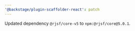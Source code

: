 ```yaml
---
'@backstage/plugin-scaffolder-react': patch
---
```


Updated dependency `@rjsf/core-v5` to `npm:@rjsf/core@5.0.1`.
